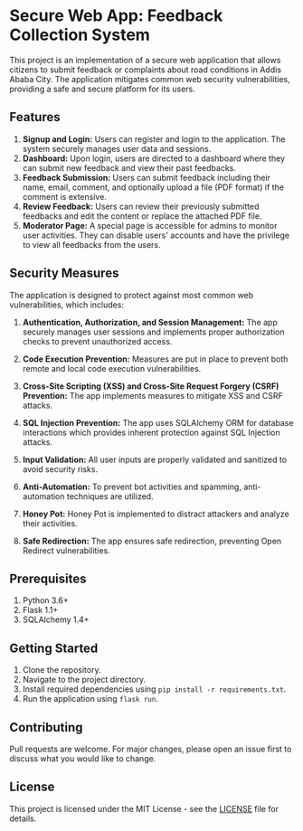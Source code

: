 # Secure Web App: Feedback Collection System

This project is an implementation of a secure web application that allows citizens to submit feedback or complaints about road conditions in Addis Ababa City. The application mitigates common web security vulnerabilities, providing a safe and secure platform for its users.

## Features

1. **Signup and Login:** Users can register and login to the application. The system securely manages user data and sessions.
2. **Dashboard:** Upon login, users are directed to a dashboard where they can submit new feedback and view their past feedbacks.
3. **Feedback Submission:** Users can submit feedback including their name, email, comment, and optionally upload a file (PDF format) if the comment is extensive.
4. **Review Feedback:** Users can review their previously submitted feedbacks and edit the content or replace the attached PDF file.
5. **Moderator Page:** A special page is accessible for admins to monitor user activities. They can disable users' accounts and have the privilege to view all feedbacks from the users.

## Security Measures

The application is designed to protect against most common web vulnerabilities, which includes:

1. **Authentication, Authorization, and Session Management:** The app securely manages user sessions and implements proper authorization checks to prevent unauthorized access.

2. **Code Execution Prevention:** Measures are put in place to prevent both remote and local code execution vulnerabilities.

3. **Cross-Site Scripting (XSS) and Cross-Site Request Forgery (CSRF) Prevention:** The app implements measures to mitigate XSS and CSRF attacks.

4. **SQL Injection Prevention:** The app uses SQLAlchemy ORM for database interactions which provides inherent protection against SQL Injection attacks.

5. **Input Validation:** All user inputs are properly validated and sanitized to avoid security risks.

6. **Anti-Automation:** To prevent bot activities and spamming, anti-automation techniques are utilized.

7. **Honey Pot:** Honey Pot is implemented to distract attackers and analyze their activities.

8. **Safe Redirection:** The app ensures safe redirection, preventing Open Redirect vulnerabilities.

## Prerequisites

1. Python 3.6+
2. Flask 1.1+
3. SQLAlchemy 1.4+

## Getting Started

1. Clone the repository.
2. Navigate to the project directory.
3. Install required dependencies using `pip install -r requirements.txt`.
4. Run the application using `flask run`.

## Contributing

Pull requests are welcome. For major changes, please open an issue first to discuss what you would like to change.

## License

This project is licensed under the MIT License - see the [LICENSE](LICENSE) file for details.
